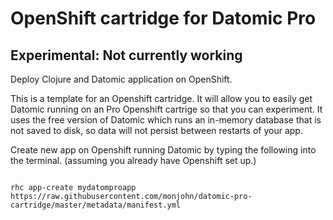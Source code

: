 # OpenShift cartridge for Datomic Pro


## Experimental: Not currently working

Deploy Clojure and Datomic application on OpenShift.

This is a template for an Openshift cartridge. It will allow you to easily get Datomic running on an Pro Openshift cartrige so that you can experiment. It uses the free version of Datomic which runs an in-memory database that is not saved to disk, so data will not persist between restarts of your app.

Create new app on Openshift running Datomic by typing the following into the terminal. (assuming you already have Openshift set up.)



```

rhc app-create mydatomproapp https://raw.githubusercontent.com/monjohn/datomic-pro-cartridge/master/metadata/manifest.yml 


```
